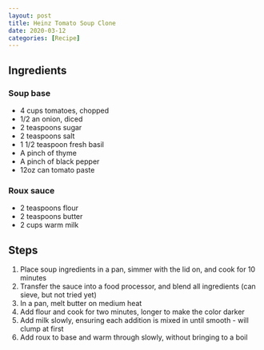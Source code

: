 ```yaml
---
layout: post
title: Heinz Tomato Soup Clone
date: 2020-03-12
categories: [Recipe]
---
```


## Ingredients

### Soup base

* 4 cups tomatoes, chopped
* 1/2 an onion, diced
* 2 teaspoons sugar
* 2 teaspoons salt
* 1 1/2 teaspoon fresh basil
* A pinch of thyme
* A pinch of black pepper
* 12oz can tomato paste

### Roux sauce

* 2 teaspoons flour
* 2 teaspoons butter
* 2 cups warm milk

## Steps

1. Place soup ingredients in a pan, simmer with the lid on, and cook for 10 minutes
1. Transfer the sauce into a food processor, and blend all ingredients (can sieve, but not tried yet)
1. In a pan, melt butter on medium heat
1. Add flour and cook for two minutes, longer to make the color darker
1. Add milk slowly, ensuring each addition is mixed in until smooth - will clump at first
1. Add roux to base and warm through slowly, without bringing to a boil
